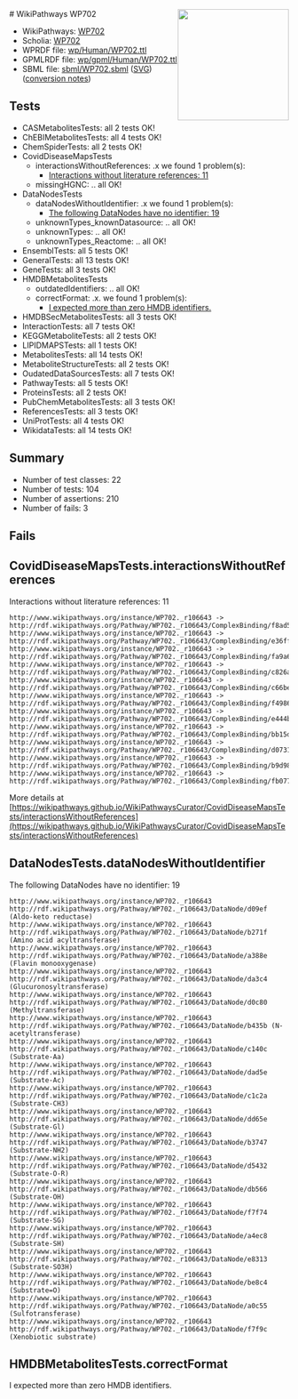 <img style="float: right; width: 200px" src="../logo.png" />
# WikiPathways WP702

* WikiPathways: [WP702](https://identifiers.org/wikipathways:WP702)
* Scholia: [WP702](https://scholia.toolforge.org/wikipathways/WP702)
* WPRDF file: [wp/Human/WP702.ttl](../wp/Human/WP702.ttl)
* GPMLRDF file: [wp/gpml/Human/WP702.ttl](../wp/gpml/Human/WP702.ttl)
* SBML file: [sbml/WP702.sbml](../sbml/WP702.sbml) ([SVG](../sbml/WP702.svg)) ([conversion notes](../sbml/WP702.txt))

## Tests
* CASMetabolitesTests: all 2 tests OK!
* ChEBIMetabolitesTests: all 4 tests OK!
* ChemSpiderTests: all 2 tests OK!
* CovidDiseaseMapsTests
    * interactionsWithoutReferences: .x we found 1 problem(s):
        * [Interactions without literature references: 11](#9701cce2)
    * missingHGNC: .. all OK!
* DataNodesTests
    * dataNodesWithoutIdentifier: .x we found 1 problem(s):
        * [The following DataNodes have no identifier: 19](#8792c499)
    * unknownTypes_knownDatasource: .. all OK!
    * unknownTypes: .. all OK!
    * unknownTypes_Reactome: .. all OK!
* EnsemblTests: all 5 tests OK!
* GeneralTests: all 13 tests OK!
* GeneTests: all 3 tests OK!
* HMDBMetabolitesTests
    * outdatedIdentifiers: .. all OK!
    * correctFormat: .x. we found 1 problem(s):
        * [I expected more than zero HMDB identifiers.](#ad154c1e)
* HMDBSecMetabolitesTests: all 3 tests OK!
* InteractionTests: all 7 tests OK!
* KEGGMetaboliteTests: all 2 tests OK!
* LIPIDMAPSTests: all 1 tests OK!
* MetabolitesTests: all 14 tests OK!
* MetaboliteStructureTests: all 2 tests OK!
* OudatedDataSourcesTests: all 7 tests OK!
* PathwayTests: all 5 tests OK!
* ProteinsTests: all 2 tests OK!
* PubChemMetabolitesTests: all 3 tests OK!
* ReferencesTests: all 3 tests OK!
* UniProtTests: all 4 tests OK!
* WikidataTests: all 14 tests OK!


## Summary

* Number of test classes: 22
* Number of tests: 104
* Number of assertions: 210
* Number of fails: 3

## Fails

<a name="9701cce2" />

## CovidDiseaseMapsTests.interactionsWithoutReferences

Interactions without literature references: 11
```
http://www.wikipathways.org/instance/WP702._r106643 -> http://rdf.wikipathways.org/Pathway/WP702._r106643/ComplexBinding/f8ad5
http://www.wikipathways.org/instance/WP702._r106643 -> http://rdf.wikipathways.org/Pathway/WP702._r106643/ComplexBinding/e36ff
http://www.wikipathways.org/instance/WP702._r106643 -> http://rdf.wikipathways.org/Pathway/WP702._r106643/ComplexBinding/fa9a6
http://www.wikipathways.org/instance/WP702._r106643 -> http://rdf.wikipathways.org/Pathway/WP702._r106643/ComplexBinding/c826a
http://www.wikipathways.org/instance/WP702._r106643 -> http://rdf.wikipathways.org/Pathway/WP702._r106643/ComplexBinding/c66be
http://www.wikipathways.org/instance/WP702._r106643 -> http://rdf.wikipathways.org/Pathway/WP702._r106643/ComplexBinding/f4986
http://www.wikipathways.org/instance/WP702._r106643 -> http://rdf.wikipathways.org/Pathway/WP702._r106643/ComplexBinding/e444b
http://www.wikipathways.org/instance/WP702._r106643 -> http://rdf.wikipathways.org/Pathway/WP702._r106643/ComplexBinding/bb15d
http://www.wikipathways.org/instance/WP702._r106643 -> http://rdf.wikipathways.org/Pathway/WP702._r106643/ComplexBinding/d0731
http://www.wikipathways.org/instance/WP702._r106643 -> http://rdf.wikipathways.org/Pathway/WP702._r106643/ComplexBinding/b9d98
http://www.wikipathways.org/instance/WP702._r106643 -> http://rdf.wikipathways.org/Pathway/WP702._r106643/ComplexBinding/fb077
```

More details at [https://wikipathways.github.io/WikiPathwaysCurator/CovidDiseaseMapsTests/interactionsWithoutReferences](https://wikipathways.github.io/WikiPathwaysCurator/CovidDiseaseMapsTests/interactionsWithoutReferences)

<a name="8792c499" />

## DataNodesTests.dataNodesWithoutIdentifier

The following DataNodes have no identifier: 19
```
http://www.wikipathways.org/instance/WP702._r106643 http://rdf.wikipathways.org/Pathway/WP702._r106643/DataNode/d09ef (Aldo-keto reductase)
http://www.wikipathways.org/instance/WP702._r106643 http://rdf.wikipathways.org/Pathway/WP702._r106643/DataNode/b271f (Amino acid acyltransferase)
http://www.wikipathways.org/instance/WP702._r106643 http://rdf.wikipathways.org/Pathway/WP702._r106643/DataNode/a388e (Flavin monooxygenase)
http://www.wikipathways.org/instance/WP702._r106643 http://rdf.wikipathways.org/Pathway/WP702._r106643/DataNode/da3c4 (Glucuronosyltransferase)
http://www.wikipathways.org/instance/WP702._r106643 http://rdf.wikipathways.org/Pathway/WP702._r106643/DataNode/d0c80 (Methyltransferase)
http://www.wikipathways.org/instance/WP702._r106643 http://rdf.wikipathways.org/Pathway/WP702._r106643/DataNode/b435b (N-acetyltransferase)
http://www.wikipathways.org/instance/WP702._r106643 http://rdf.wikipathways.org/Pathway/WP702._r106643/DataNode/c140c (Substrate-Aa)
http://www.wikipathways.org/instance/WP702._r106643 http://rdf.wikipathways.org/Pathway/WP702._r106643/DataNode/dad5e (Substrate-Ac)
http://www.wikipathways.org/instance/WP702._r106643 http://rdf.wikipathways.org/Pathway/WP702._r106643/DataNode/c1c2a (Substrate-CH3)
http://www.wikipathways.org/instance/WP702._r106643 http://rdf.wikipathways.org/Pathway/WP702._r106643/DataNode/dd65e (Substrate-Gl)
http://www.wikipathways.org/instance/WP702._r106643 http://rdf.wikipathways.org/Pathway/WP702._r106643/DataNode/b3747 (Substrate-NH2)
http://www.wikipathways.org/instance/WP702._r106643 http://rdf.wikipathways.org/Pathway/WP702._r106643/DataNode/d5432 (Substrate-O-R)
http://www.wikipathways.org/instance/WP702._r106643 http://rdf.wikipathways.org/Pathway/WP702._r106643/DataNode/db566 (Substrate-OH)
http://www.wikipathways.org/instance/WP702._r106643 http://rdf.wikipathways.org/Pathway/WP702._r106643/DataNode/f7f74 (Substrate-SG)
http://www.wikipathways.org/instance/WP702._r106643 http://rdf.wikipathways.org/Pathway/WP702._r106643/DataNode/a4ec8 (Substrate-SH)
http://www.wikipathways.org/instance/WP702._r106643 http://rdf.wikipathways.org/Pathway/WP702._r106643/DataNode/e8313 (Substrate-SO3H)
http://www.wikipathways.org/instance/WP702._r106643 http://rdf.wikipathways.org/Pathway/WP702._r106643/DataNode/be8c4 (Substrate=O)
http://www.wikipathways.org/instance/WP702._r106643 http://rdf.wikipathways.org/Pathway/WP702._r106643/DataNode/a0c55 (Sulfotransferase)
http://www.wikipathways.org/instance/WP702._r106643 http://rdf.wikipathways.org/Pathway/WP702._r106643/DataNode/f7f9c (Xenobiotic substrate)
```

<a name="ad154c1e" />

## HMDBMetabolitesTests.correctFormat

I expected more than zero HMDB identifiers.
